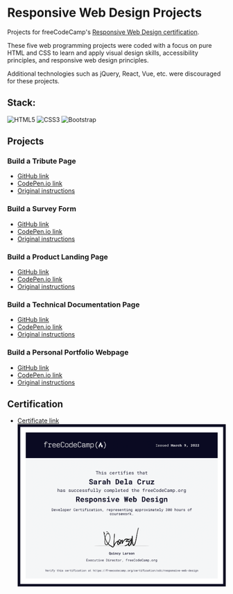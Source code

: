 # Responsive Web Design Projects
Projects for freeCodeCamp's [Responsive Web Design certification](https://www.freecodecamp.org/learn/responsive-web-design/).

These five web programming projects were coded with a focus on pure HTML and CSS to learn and apply visual design skills, accessibility principles, and responsive web design principles.

Additional technologies such as jQuery, React, Vue, etc. were discouraged for these projects.

## Stack:
![HTML5](https://img.shields.io/badge/html5-%23E34F26.svg?style=for-the-badge&logo=html5&logoColor=white)
![CSS3](https://img.shields.io/badge/css3-%231572B6.svg?style=for-the-badge&logo=css3&logoColor=white)
![Bootstrap](https://img.shields.io/badge/bootstrap-%23563D7C.svg?style=for-the-badge&logo=bootstrap&logoColor=white)

## Projects
### Build a Tribute Page
- [GitHub link](https://github.com/sarahdeecee/fcc-responsive-projects/tree/main/01-tribute-page)
- [CodePen.io link](https://codepen.io/s_dc/pen/XWzoaWr)
- [Original instructions](https://www.freecodecamp.org/learn/responsive-web-design/responsive-web-design-projects/build-a-tribute-page)
### Build a Survey Form
- [GitHub link](https://github.com/sarahdeecee/fcc-responsive-projects/tree/main/02-survey-form)
- [CodePen.io link](https://codepen.io/s_dc/pen/qBVLVYB)
- [Original instructions](https://www.freecodecamp.org/learn/responsive-web-design/responsive-web-design-projects/build-a-survey-form)
### Build a Product Landing Page
- [GitHub link](https://github.com/sarahdeecee/fcc-responsive-projects/tree/main/03-product-landing-page)
- [CodePen.io link](https://codepen.io/s_dc/pen/MWOZOLL)
- [Original instructions](https://www.freecodecamp.org/learn/responsive-web-design/responsive-web-design-projects/build-a-product-landing-page)
### Build a Technical Documentation Page
- [GitHub link](https://github.com/sarahdeecee/fcc-responsive-projects/tree/main/04-technical-doc-page)
- [CodePen.io link](https://codepen.io/s_dc/pen/xxPMgNK)
- [Original instructions](https://www.freecodecamp.org/learn/responsive-web-design/responsive-web-design-projects/build-a-technical-documentation-page)
### Build a Personal Portfolio Webpage
- [GitHub link](https://github.com/sarahdeecee/fcc-responsive-projects/tree/main/05-personal-portfolio)
- [CodePen.io link](https://codepen.io/s_dc/pen/abVXemo)
- [Original instructions](https://www.freecodecamp.org/learn/responsive-web-design/responsive-web-design-projects/build-a-personal-portfolio-webpage)

## Certification
- [Certificate link](https://www.freecodecamp.org/certification/sdc/responsive-web-design)
[![](./images/certificate.png)](https://www.freecodecamp.org/certification/sdc/responsive-web-design)